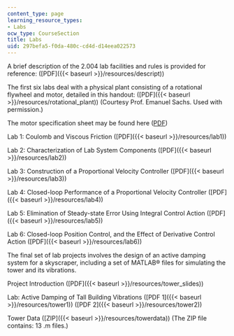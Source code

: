 ```yaml
---
content_type: page
learning_resource_types:
- Labs
ocw_type: CourseSection
title: Labs
uid: 297befa5-f0da-480c-cd4d-d14eea022573
---
```


A brief description of the 2.004 lab facilities and rules is provided for reference: ([PDF]({{< baseurl >}}/resources/descript))

The first six labs deal with a physical plant consisting of a rotational flywheel and motor, detailed in this handout: ([PDF]({{< baseurl >}}/resources/rotational_plant)) (Courtesy Prof. Emanuel Sachs. Used with permission.)

The motor specification sheet may be found here ([PDF](http://www.maxonmotor.com/medias/sys_master/8804419338270/DC-Das-wichtigste-ueber-maxonmotoren_11_DE-EN_ES_036-1.pdf))

Lab 1: Coulomb and Viscous Friction ([PDF]({{< baseurl >}}/resources/lab1))

Lab 2: Characterization of Lab System Components ([PDF]({{< baseurl >}}/resources/lab2))

Lab 3: Construction of a Proportional Velocity Controller ([PDF]({{< baseurl >}}/resources/lab3))

Lab 4: Closed-loop Performance of a Proportional Velocity Controller ([PDF]({{< baseurl >}}/resources/lab4))

Lab 5: Elimination of Steady-state Error Using Integral Control Action ([PDF]({{< baseurl >}}/resources/lab5))

Lab 6: Closed-loop Position Control, and the Effect of Derivative Control Action ([PDF]({{< baseurl >}}/resources/lab6))

The final set of lab projects involves the design of an active damping system for a skyscraper, including a set of MATLAB® files for simulating the tower and its vibrations.

Project Introduction ([PDF]({{< baseurl >}}/resources/tower_slides))

Lab: Active Damping of Tall Building Vibrations ([PDF 1]({{< baseurl >}}/resources/tower1)) ([PDF 2]({{< baseurl >}}/resources/tower2))

Tower Data ([ZIP]({{< baseurl >}}/resources/towerdata)) (The ZIP file contains: 13 .m files.)